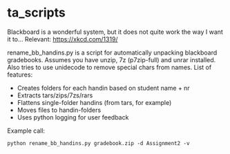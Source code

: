 ta_scripts
==========

Blackboard is a wonderful system, but it does not quite work the way I want it to... Relevant: https://xkcd.com/1319/

rename_bb_handins.py is a script for automatically unpacking blackboard gradebooks.
Assumes you have unzip, 7z (p7zip-full) and unrar installed.
Also tries to use unidecode to remove special chars from names.
List of features:

 - Creates folders for each handin based on student name + nr
 - Extracts tars/zips/7zs/rars
 - Flattens single-folder handins (from tars, for example)
 - Moves files to handin-folders
 - Uses python logging for user feedback
    
Example call:

    python rename_bb_handins.py gradebook.zip -d Assignment2 -v 
